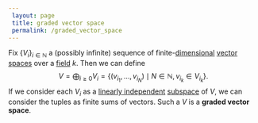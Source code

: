 ```yaml
---
 layout: page
 title: graded vector space
 permalink: /graded_vector_space
---
```

Fix $\{V_i\}_{i\in \mathbb N}$ a (possibly infinite) sequence of finite-[dimensional](https://defsmath.github.io/DefsMath/dimension_of_vector_space) [vector spaces](https://defsmath.github.io/DefsMath/vector_space) over a [field](https://defsmath.github.io/DefsMath/field) $k$. Then we can define $$V = \bigoplus_{i\geq 0}V_i = \{(v_{i_1},\dots, v_{i_N}) \mid N\in \mathbb N, v_{i_k} \in V_{i_k}\}.$$ If we consider each $V_i$ as a [linearly independent](https://defsmath.github.io/DefsMath/linearly_independent) [subspace](https://defsmath.github.io/DefsMath/subspace_topology) of $V$, we can consider the tuples as finite sums of vectors. Such a $V$ is a **graded vector space**.